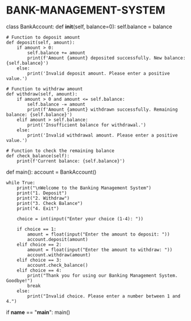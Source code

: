 # BANK-MANAGEMENT-SYSTEM

class BankAccount:
    def __init__(self, balance=0):
        self.balance = balance

    # Function to deposit amount
    def deposit(self, amount):
        if amount > 0:
            self.balance += amount
            print(f'Amount {amount} deposited successfully. New balance: {self.balance}')
        else:
            print('Invalid deposit amount. Please enter a positive value.')

    # Function to withdraw amount
    def withdraw(self, amount):
        if amount > 0 and amount <= self.balance:
            self.balance -= amount
            print(f'Amount {amount} withdrawn successfully. Remaining balance: {self.balance}')
        elif amount > self.balance:
            print('Insufficient balance for withdrawal.')
        else:
            print('Invalid withdrawal amount. Please enter a positive value.')

    # Function to check the remaining balance
    def check_balance(self):
        print(f'Current balance: {self.balance}')


def main():
    account = BankAccount()

    while True:
        print("\nWelcome to the Banking Management System")
        print("1. Deposit")
        print("2. Withdraw")
        print("3. Check Balance")
        print("4. Exit")

        choice = int(input("Enter your choice (1-4): "))

        if choice == 1:
            amount = float(input("Enter the amount to deposit: "))
            account.deposit(amount)
        elif choice == 2:
            amount = float(input("Enter the amount to withdraw: "))
            account.withdraw(amount)
        elif choice == 3:
            account.check_balance()
        elif choice == 4:
            print("Thank you for using our Banking Management System. Goodbye!")
            break
        else:
            print("Invalid choice. Please enter a number between 1 and 4.")


if __name__ == "__main__":
    main()
